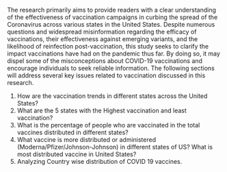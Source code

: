 The research primarily aims to provide readers with a clear understanding of the effectiveness of vaccination campaigns in curbing the spread of the Coronavirus across various states in the United States. Despite numerous questions and widespread misinformation regarding the efficacy of vaccinations, their effectiveness against emerging variants, and the likelihood of reinfection post-vaccination, this study seeks to clarify the impact vaccinations have had on the pandemic thus far. By doing so, it may dispel some of the misconceptions about COVID-19 vaccinations and encourage individuals to seek reliable information. The following sections will address several key issues related to vaccination discussed in this research.
1. How are the vaccination trends in different states across the United States?
2. What are the 5 states with the Highest vaccination and least vaccination?
3. What is the percentage of people who are vaccinated in the total vaccines distributed in
different states?
4. What vaccine is more distributed or administered (Moderna/Pfizer/Johnson-Johnson) in
different states of US? What is most distributed vaccine in United States?
5. Analyzing Country wise distribution of COVID 19 vaccines.
